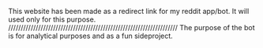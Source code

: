 This website has been made as a redirect link for my reddit app/bot.
It will used only for this purpose.
////////////////////////////////////////////////////////////////////
The purpose of the bot is for analytical purposes and as a fun sideproject.
